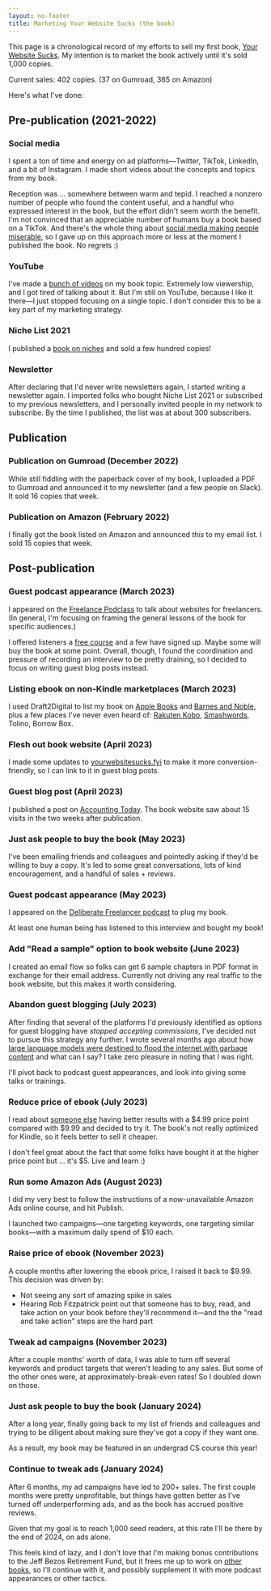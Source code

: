 ```yaml
---
layout: no-footer
title: Marketing Your Website Sucks (the book)
---
```


This page is a chronological record of my efforts to sell my first book, [Your Website Sucks](https://www.amazon.com/dp/B0BVSXB5W7). My intention is to market the book actively until it's sold 1,000 copies.

Current sales: 402 copies. (37 on Gumroad, 365 on Amazon)

Here's what I've done:

## Pre-publication (2021-2022)

### Social media

I spent a ton of time and energy on ad platforms—Twitter, TikTok, LinkedIn, and a bit of Instagram. I made short videos about the concepts and topics from my book.

Reception was ... somewhere between warm and tepid. I reached a nonzero number of people who found the content useful, and a handful who expressed interest in the book, but the effort didn't seem worth the benefit. I'm not convinced that an appreciable number of humans buy a book based on a TikTok. And there's the whole thing about [social media making people miserable](https://garden.briandavidhall.com/don-t-let-social-media-make-you-miserable), so I gave up on this approach more or less at the moment I published the book. No regrets :)

### YouTube

I've made a [bunch of videos](https://www.youtube.com/@briandavidhall) on my book topic. Extremely low viewership, and I got tired of talking about it. But I'm still on YouTube, because I like it there—I just stopped focusing on a single topic. I don't consider this to be a key part of my marketing strategy.

### Niche List 2021

I published a [book on niches](https://gum.co/niche-list) and sold a few hundred copies!

### Newsletter

After declaring that I'd never write newsletters again, I started writing a newsletter again. I imported folks who bought Niche List 2021 or subscribed to my previous newsletters, and I personally invited people in my network to subscribe. By the time I published, the list was at about 300 subscribers.

## Publication

### Publication on Gumroad (December 2022)

While still fiddling with the paperback cover of my book, I uploaded a PDF to Gumroad and announced it to my newsletter (and a few people on Slack). It sold 16 copies that week.

### Publication on Amazon (February 2022)

I finally got the book listed on Amazon and announced _this_ to my email list. I sold 15 copies that week.

## Post-publication

### Guest podcast appearance (March 2023)

I appeared on the [Freelance Podclass](https://www.freelanceu.com/freeupodcast/website-set-up-class/) to talk about websites for freelancers. (In general, I'm focusing on framing the general lessons of the book for specific audiences.)

I offered listeners a [free course](https://gum.co/freelance-website-blueprint) and a few have signed up. Maybe some will buy the book at some point. Overall, though, I found the coordination and pressure of recording an interview to be pretty draining, so I decided to focus on writing guest blog posts instead.

### Listing ebook on non-Kindle marketplaces (March 2023)

I used Draft2Digital to list my book on [Apple Books](https://books.apple.com/us/book/id6446703556) and [Barnes and Noble](https://www.barnesandnoble.com/w/your-website-sucks-brian-david-hall/1143252488;jsessionid=9E6A7C270BD882C045BD53C6715565F2.prodny_store01-atgap16?ean=2940166936639), plus a few places I've never even heard of: [Rakuten Kobo](https://www.kobo.com/us/en/ebook/your-website-sucks), [Smashwords](https://www.smashwords.com/books/view/1367956), Tolino, Borrow Box.

### Flesh out book website (April 2023)

I made some updates to [yourwebsitesucks.fyi](https://yourwebsitesucks.fyi/) to make it more conversion-friendly, so I can link to it in guest blog posts.

### Guest blog post (April 2023)

I published a post on [Accounting Today](https://www.accountingtoday.com/opinion/how-to-optimize-your-website-for-leads). The book website saw about 15 visits in the two weeks after publication.

### Just ask people to buy the book (May 2023)

I've been emailing friends and colleagues and pointedly asking if they'd be willing to buy a copy. It's led to some great conversations, lots of kind encouragement, and a handful of sales + reviews.

### Guest podcast appearance (May 2023)

I appeared on the [Deliberate Freelancer podcast](https://meledits.com/169-quick-website-fixes-to-attract-more-clients-with-brian-hall/) to plug my book.

At least one human being has listened to this interview and bought my book!

### Add "Read a sample" option to book website (June 2023)

I created an email flow so folks can get 6 sample chapters in PDF format in exchange for their email address. Currently not driving any real traffic to the book website, but this makes it worth considering.

### Abandon guest blogging (July 2023)

After finding that several of the platforms I'd previously identified as options for guest blogging have _stopped accepting commissions_, I've decided not to pursue this strategy any further. I wrote several months ago about how [large language models were destined to flood the internet with garbage content](https://briandavidhall.com/why-i-wont-use-ai/) and what can I say? I take zero pleasure in noting that I was right. 

I'll pivot back to podcast guest appearances, and look into giving some talks or trainings.

### Reduce price of ebook (July 2023)

I read about [someone else](https://twitter.com/p_millerd/status/1675675024911368193) having better results with a $4.99 price point compared with $9.99 and decided to try it. The book's not really optimized for Kindle, so it feels better to sell it cheaper.

I don't feel great about the fact that some folks have bought it at the higher price point but ... it's $5. Live and learn :)

### Run some Amazon Ads (August 2023)

I did my very best to follow the instructions of a now-unavailable Amazon Ads online course, and hit Publish.

I launched two campaigns—one targeting keywords, one targeting similar books—with a maximum daily spend of $10 each.

### Raise price of ebook (November 2023)

A couple months after lowering the ebook price, I raised it back to $9.99. This decision was driven by:

- Not seeing any sort of amazing spike in sales
- Hearing Rob Fitzpatrick point out that someone has to buy, read, and take action on your book before they'll recommend it—and the the "read and take action" steps are the hard part

### Tweak ad campaigns (November 2023)

After a couple months' worth of data, I was able to turn off several keywords and product targets that weren't leading to any sales. But some of the other ones were, at approximately-break-even rates! So I doubled down on those.

### Just ask people to buy the book (January 2024)

After a long year, finally going back to my list of friends and colleagues and trying to be diligent about making sure they've got a copy if they want one.

As a result, my book may be featured in an undergrad CS course this year!

### Continue to tweak ads (January 2024)

After 6 months, my ad campaigns have led to 200+ sales. The first couple months were pretty unprofitable, but things have gotten better as I've turned off underperforming ads, and as the book has accrued positive reviews.

Given that my goal is to reach 1,000 seed readers, at this rate I'll be there by the end of 2024, on ads alone.

This feels kind of lazy, and I don't love that I'm making bonus contributions to the Jeff Bezos Retirement Fund, but it frees me up to work on [other books](/books), so I'll continue with it, and possibly supplement it with more podcast appearances or other tactics.


